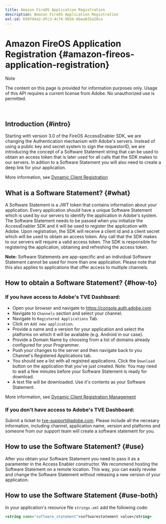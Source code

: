 ```yaml
---
title: Amazon FireOS Application Registration
description: Amazon FireOS Application Registration
exl-id: 650fd4a2-dfc3-4c74-9b5b-6bea832a28ca
---
```

# Amazon FireOS Application Registration {#amazon-fireos-application-registration}

>[!NOTE]
>
>The content on this page is provided for information purposes only. Usage of this API requires a current license from Adobe. No unauthorized use is permitted.

</br>

## Introduction {#intro}

Starting with version 3.0 of the FireOS AccessEnabler SDK, we are changing the Authentication mechanism with Adobe's servers. Instead of using a public key and secret system to sign the requestorID, we are introducing the concept of a Software Statement string that can be used to obtain an access token that is later used for all calls that the SDK makes to our servers. In adition to a Software Statement you will also need to create a deep link for your application.

More information, see [Dynamic Client Registration](/help/authentication/dynamic-client-registration.md)

## What is a Software Statement? {#what}

A Software Statement is a JWT token that contains information about your application. Every application should have a unique Software Statement which is used by our servers to identify the application in Adobe's system. The Software Statement needs to be passed when you initialize the AccessEnabler SDK and it will be used to register the application with Adobe. Upon registration, the SDK will receive a client id and a client secret which will be used to obtain an access token. Any call that the SDK makes to our servers will require a valid access token. The SDK is responsible for registering the application, obtaining and refreshing the access token.

**Note:** Software Statements are app-specific and an individual Software Statement cannot be used for more than one application. Please note that this also applies to applications that offer access to multiple channels.

## How to obtain a Software Statement? {#how-to}

### If you have access to Adobe's TVE Dashboard:

- Open your browser and navigate to <https://console.auth.adobe.com>
- Navigate to `Channels` section and select your channel.
- Navigate to `Registered Applications` Tab.
- Click on `Add new application`.
- Provide a name and a version for your application and select the platforms on which it will be available (e.g. Android in our case).
- Provide a Domain Name by choosing from a list of domains already configured for your Programmer.
- Push your changes to the server and then navigate back to you Channel's Registered Applications tab.
- You should see a list with all registred applications. Click the `Download` button on the application that you've just created. Note: You may need to wait a few minutes before your Software Statement is ready for download.
- A text file will be downloaded. Use it's contents as your Software Statement.

More information, see [Dynamic Client Registration Management](/help/authentication/dynamic-client-registration-management.md)

### If you don't have access to Adobe's TVE Dashboard:

Submit a ticket to <tve-support@adobe.com>. Please include all the necesary information, including channel, application name, version and platforms and someone from our support team will create a software statement for you.

## How to use the Software Statement? {#use}

After you obtain your Software Statement you need to pass it as a paramenter in the Access Enabler constructor. We recommend hosting the Software Statement on a remote location. This way, you can easily revoke and change the Software Statement without releasing a new version of your application.

## How to use the Software Statement {#use-both}

In your application's resource file `strings.xml` add the following code:

```XML
<string name="software_statement">softwarestatement value</string>
```
